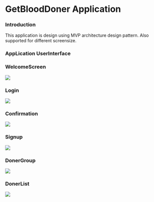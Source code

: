 # GetBloodDoner Application

### Introduction 

This application is design using MVP architecture design pattern.
Also supported for different screensize.

### AppLication UserInterface 

### WelcomeScreen

![](https://github.com/mostofashawon/BloodDonationApp/blob/master/Images/Welcome.png)

### Login

![](https://github.com/mostofashawon/BloodDonationApp/blob/master/Images/Login.png)

### Confirmation

![](https://github.com/mostofashawon/BloodDonationApp/blob/master/Images/Confirmation.png)

### Signup

![](https://github.com/mostofashawon/BloodDonationApp/blob/master/Images/SignUp.png)

### DonerGroup

![](https://github.com/mostofashawon/BloodDonationApp/blob/master/Images/DonerGroup.png)

### DonerList

![](https://github.com/mostofashawon/BloodDonationApp/blob/master/Images/DonerList.png)

